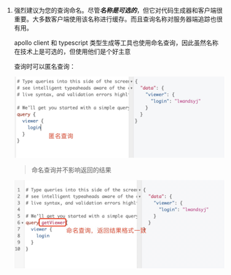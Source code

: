 1. 强烈建议为您的查询命名。尽管***名称是可选的***，但它对代码生成器和客户端很重要。大多数客户端使用该名称进行缓存。而且查询名称对服务器端追踪也很有用。

   apollo client 和 typescript 类型生成等工具也使用命名查询，因此虽然名称在技术上是可选的，但使用他们是个好主意

   查询时可以匿名查询：

   ![image](../assets/15.jpg)

   > 命名查询并不影响返回的结果

   ![image](../assets/16.jpg)
